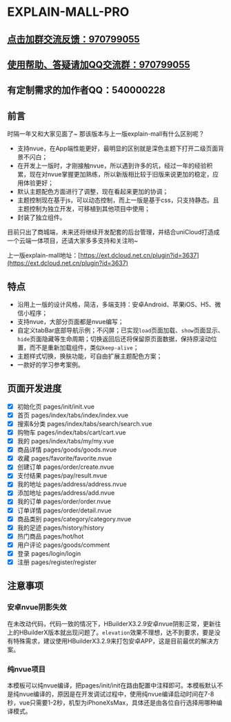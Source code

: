 # EXPLAIN-MALL-PRO

## [点击加群交流反馈：970799055](https://jq.qq.com/?_wv=1027&k=KFkDL5gp)

## [使用帮助、答疑请加QQ交流群：970799055](https://jq.qq.com/?_wv=1027&k=KFkDL5gp)

## 有定制需求的加作者QQ：540000228

## 前言
时隔一年又和大家见面了~ 那该版本与上一版explain-mall有什么区别呢？
* 支持nvue，在App端性能更好，最明显的区别就是深色主题下打开二级页面背景不闪白；
* 在开发上一版时，才刚接触nvue，所以遇到许多的坑，经过一年的经验积累，现在对nvue掌握更加熟练，所以新版相比较于旧版来说更加的稳定，应用体验更好；
* 默认主题配色方面进行了调整，现在看起来更加的协调；
* 主题控制现在基于js，可以动态控制，而上一版是基于css，只支持静态。且主题控制为独立开发，可移植到其他项目中使用；
* 封装了独立组件。

目前只出了商城端，未来还将继续开发配套的后台管理，并结合uniCloud打造成一个云端一体项目，还请大家多多支持和关注哟~

上一版explain-mall地址：[https://ext.dcloud.net.cn/plugin?id=3637](https://ext.dcloud.net.cn/plugin?id=3637)

## 特点
* 沿用上一版的设计风格，简洁，多端支持：安卓Android、苹果iOS、H5、微信小程序；
* 支持nvue，大部分页面都是nvue编写；
* 自定义tabBar底部导航示例；不闪屏；已实现`load`页面加载、`show`页面显示、`hide`页面隐藏等生命周期；切换返回后还将保留原页面数据，保持原滚动位置，而不是重新加载组件，类似`keep-alive`；
* 主题样式切换，换肤功能，可自由扩展主题配色方案；
* 一款好的学习参考案例。

## 页面开发进度
* [x] 初始化页 pages/init/init.vue
* [x] 首页 pages/index/tabs/index/index.vue
* [x] 搜索&分类 pages/index/tabs/search/search.vue
* [x] 购物车 pages/index/tabs/cart/cart.vue
* [x] 我的 pages/index/tabs/my/my.vue
* [x] 商品详情 pages/goods/goods.nvue
* [x] 收藏 pages/favorite/favorite.nvue
* [x] 创建订单 pages/order/create.nvue
* [x] 支付结果 pages/pay/result.nvue
* [x] 我的地址 pages/address/address.nvue
* [x] 添加地址 pages/address/add.nvue
* [x] 我的订单 pages/order/order.nvue
* [x] 订单详情 pages/order/detail.nvue
* [x] 商品类别 pages/category/category.nvue
* [x] 我的足迹 pages/history/history
* [x] 热门商品 pages/hot/hot
* [x] 用户评论 pages/goods/comment
* [x] 登录 pages/login/login
* [x] 注册 pages/register/register

## 注意事项
### 安卓nvue阴影失效
在未改动代码，代码一致的情况下，HBuilderX3.2.9安卓nvue阴影正常，更新往上的HBuilderX版本就出现问题了。`elevation`效果不理想，达不到要求，要是没有特殊需求，建议使用HBuilderX3.2.9来打包安卓APP，这是目前最优的解决方案。

### 纯nvue项目
本模板可以纯nvue编译，把pages/init/init在路由配置中注释即可。本模板默认不是纯nvue编译的，原因是在开发调试过程中，使用纯nvue编译启动时间在7-8秒，vue只需要1-2秒，机型为iPhoneXsMax，具体还是由各位自行选择用哪种编译模式。